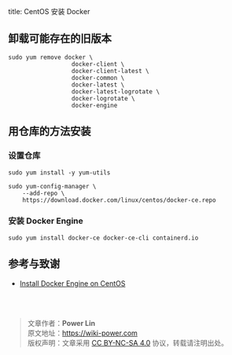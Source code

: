 title: CentOS 安装 Docker

## 卸载可能存在的旧版本

```shell
sudo yum remove docker \
                  docker-client \
                  docker-client-latest \
                  docker-common \
                  docker-latest \
                  docker-latest-logrotate \
                  docker-logrotate \
                  docker-engine
```

## 用仓库的方法安装

### 设置仓库

```shell
sudo yum install -y yum-utils
```

```shell
sudo yum-config-manager \
    --add-repo \
    https://download.docker.com/linux/centos/docker-ce.repo
```

### 安装 Docker Engine

```shell
sudo yum install docker-ce docker-ce-cli containerd.io
```


## 参考与致谢 

* [Install Docker Engine on CentOS](https://docs.docker.com/engine/install/centos/)

<br />

<br />

> 文章作者：**Power Lin**  
> 原文地址：<https://wiki-power.com>  
> 版权声明：文章采用 [CC BY-NC-SA 4.0](https://creativecommons.org/licenses/by/4.0/deed.zh) 协议，转载请注明出处。